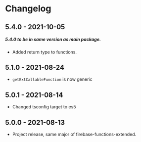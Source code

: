 # Changelog

<!-- Template, # for major version, ## for minor and patch

# 1.0.0 (YYYY-MM-DD)
### Added
*
### Changed
*
### Fixed
*
-->

## 5.4.0 - 2021-10-05
##### 5.4.0 to be in same version as main package.
* Added return type to functions.

## 5.1.0 - 2021-08-24
* `getExtCallableFunction` is now generic

## 5.0.1 - 2021-08-14
* Changed tsconfig target to es5

## 5.0.0 - 2021-08-13
* Project release, same major of firebase-functions-extended.
